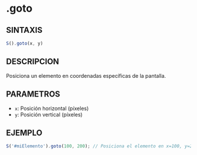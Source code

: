# .goto

## SINTAXIS
```javascript
S().goto(x, y)
```

## DESCRIPCION
Posiciona un elemento en coordenadas específicas de la pantalla.

## PARAMETROS
- `x`: Posición horizontal (píxeles)
- `y`: Posición vertical (píxeles)

## EJEMPLO
```javascript
S('#miElemento').goto(100, 200); // Posiciona el elemento en x=100, y=200
```